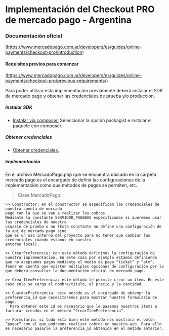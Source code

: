 # Implementación del Checkout PRO de mercado pago  - Argentina
### Documentación oficial
(https://www.mercadopago.com.ar/developers/es/guides/online-payments/checkout-pro/introduction)

#### Requisitos previos para comenzar
(https://www.mercadopago.com.ar/developers/es/guides/online-payments/checkout-pro/previous-requirements/)


Para poder utilizar esta implementación previamente deberá instalar el SDK de mercado pago y obtener 
las credenciales de prueba y/o producción.

##### Instalar SDK
- [Instalar vía composer.](https://www.mercadopago.com.ar/developers/es/guides/sdks)
Seleccionar la opción packagist e instalar el paquete con composer.


##### Obtener credenciales
- [Obtener credenciales.](https://www.mercadopago.com.ar/developers/es/guides/online-payments/checkout-pro/test-integration/)

##### Implementación
En el archivo MercadoPago.php que se encuentra ubicado en la carpeta mercado pago 
es el encargado de definir las configuraciones de la implementación como que métodos 
de pagos se permiten, etc.

> Clase MercadoPago:

    >> Constructor: en el constructor se especifican las credenciales de nuestra cuenta de mercado 
    pago con la que se van a realizar los cobros.
    Mediante la constante SERVIDOR_PRUEBAS especificamos si queremos usar las credenciales de nuestro 
    usuario de prueba o no (Esta constante no define una configuración de la api de mercado pago sino 
    que es un uso interno del proyecto para no tener que cambiar las credenciales cuando estamos en nuestro 
    entorno local).
    
    >> CrearPreferencia: con este método definimos la configuración de nuestra implementación. En este caso por ejemplo estamos definiendo que no aceptamos pagos mediante el medio de pago “ticket” y “atm”. Tener en cuenta que existen múltiples opciones de configuración por lo que deberá consultar la documentación oficial de mercado pago.
    
    >> CrearItemPreferencia: este método te permite crear un ítem. En este caso solo se carga el nombre/titulo, el precio y la cantidad.
    
    >> GuardarPreferencia: este metodo es el encargado de obtener la preferencia_id que necesitaremos para mostrar nuestro formulario de pago.
      Para obtener este id es necesario que le pasemos nuestros items a facturar creados en el método “CrearItemPreferencia”.
    
    >> Formulario: si todo esta bien este método nos mostrara el botón “pagar” con el que podremos realizar cobros en nuestra web. Para ello es necesario pasarle la preferencia_id obtenida en el método anterior.
